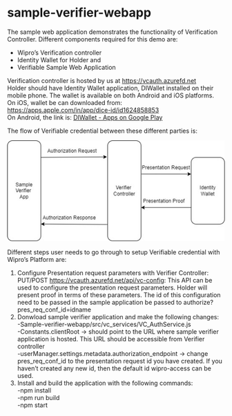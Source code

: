 # sample-verifier-webapp

The sample web application demonstrates the functionality of Verification Controller. Different components required for this demo are:<br> 
- Wipro’s Verification controller <br>
- Identity Wallet for Holder and <br>
- Verifiable Sample Web Application <br>

Verification controller is hosted by us at https://vcauth.azurefd.net <br>
Holder should have Identity Wallet application, DIWallet installed on their mobile phone. The wallet is available on both Android and iOS platforms. 
<br>On iOS, wallet be can downloaded from: https://apps.apple.com/in/app/dice-id/id1624858853
<br>On Android, the link is: [DIWallet - Apps on Google Play](https://play.google.com/store/apps/details?id=com.diwallet1)

The flow of Verifiable credential between these different parties is:<br>

![Flow between different parties](diagrams/flow_vc_auth.jpg)





Different steps user needs to go through to setup Verifiable credential with Wipro’s Platform are: <br>
1.	Configure Presentation request parameters with Verifier Controller:
PUT/POST https://vcauth.azurefd.net/api/vc-config: This API can be used to configure the presentation request parameters. Holder will present proof in terms of these parameters.
The id of this configuration need to be passed in the sample application
 be passed to  authorize?pres_req_conf_id=idname 
2.	Donwload sample verifier application and make the following changes:<br>
   -Sample-verifier-webapp/src/vc_services/VC_AuthService.js <br>
      -Constants.clientRoot -> should point to the URL where sample verifier application is hosted. This URL should be accessible from Verifier controller <br>
      -userManager.settings.metadata.authorization_endpoint -> change pres_req_conf_id to the presentation request id you have created. If you haven’t created any new id, then the default id wipro-access can be used.<br>
3.	Install and build the application with the following commands:<br>
 -npm install <br>
 -npm run build <br>
 -npm start <br>
